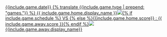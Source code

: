 <a href="{{site.baseurl}}/seasons/{{page.season_key}}/games/{{gk}}/" class="game-line"><span>{{include.game.date}}</span>&nbsp;<span>{% translate {{include.game.type | prepend: "games."}} %}</span>&nbsp;{{ include.game.home.display_name }}<img class="team-logo" src='{{site.baseurl}}/assets/img/{{ include.game.home.logo }}'/>{% if include.game.schedule %}&nbsp;VS&nbsp;{% else %}{{include.game.home.score}} : {{ include.game.away.score }}{% endif %}<img class="team-logo" src='{{site.baseurl}}/assets/img/{{ include.game.away.logo }}'/>{{include.game.away.display_name}}</a><br/>